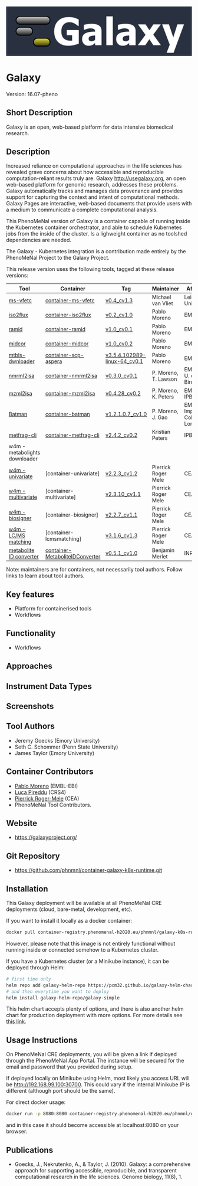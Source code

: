 
![Logo](logo.png)

# Galaxy
Version: 16.07-pheno 

## Short Description

Galaxy is an open, web-based platform for data intensive biomedical research.

## Description
Increased reliance on computational approaches in the life sciences has revealed grave concerns about how accessible and reproducible computation-reliant results truly are. Galaxy http://usegalaxy.org, an open web-based platform for genomic research, addresses these problems. Galaxy automatically tracks and manages data provenance and provides support for capturing the context and intent of computational methods. Galaxy Pages are interactive, web-based documents that provide users with a medium to communicate a complete computational analysis.

This PhenoMeNal version of Galaxy is a container capable of running inside the Kubernetes container orchestrator, and able to schedule Kubernetes jobs from the inside of the cluster. Is a lighweight container as no toolshed dependencies are needed.

The Galaxy - Kubernetes integration is a contribution made entirely by the PhenoMeNal Project to the Galaxy Project.

This release version uses the following tools, tagged at these release versions:

| Tool | Container | Tag | Maintainer | Affiliation | Docs |
|------|-----------|-----|------------|-------------|------|
| [ms-vfetc](https://github.com/leidenuniv-lacdr-abs/ms-vfetc/tree/v0.4) | [container-ms-vfetc](https://github.com/phnmnl/container-ms-vfetc/commit/cd04be499d7a2de79e0e5f93075d6d2e65902323) | [v0.4_cv1.3](http://phenomenal-h2020.eu/jenkins/view/UL%20team/job/container-ms-vfetc/10/) | Michael van Vliet | Leiden University | [docs](https://github.com/leidenuniv-lacdr-abs/ms-vfetc/blob/v0.4/README.md) |
| [iso2flux]() | [container-iso2flux](https://github.com/phnmnl/container-iso2flux/releases/tag/v0.2_cv1.0) | [v0.2_cv1.0](http://phenomenal-h2020.eu/jenkins/job/container-iso2flux/28/) | Pablo Moreno | EMBL-EBI | |
| [ramid]() | [container-ramid](https://github.com/phnmnl/container-ramid/releases/tag/v1.0_cv0.1) | [v1.0_cv0.1](http://phenomenal-h2020.eu/jenkins/job/container-ramid/7) | Pablo Moreno | EMBL-EBI | |
| [midcor]() | [container-midcor](https://github.com/phnmnl/container-midcor/releases/tag/v1.0_cv0.2) | [v1.0_cv0.2](http://phenomenal-h2020.eu/jenkins/job/container-midcor/32/) | Pablo Moreno | EMBL-EBI | |
| [mtbls-dwnloader]() | [container-scp-aspera](https://github.com/phnmnl/container-scp-aspera/releases/tag/v3.5.4.102989-linux-64_cv0.1) | [v3.5.4.102989-linux-64_cv0.1](http://phenomenal-h2020.eu/jenkins/job/container-scp-aspera/5/) | Pablo Moreno | EMBL-EBI | |
| [nmrml2isa]() | [container-nmrml2isa](https://github.com/phnmnl/container-nmrml2isa/releases/tag/v0.3.0_cv0.1) | [v0.3.0_cv0.1](http://phenomenal-h2020.eu/jenkins/job/container-nmrml2isa/10/) | P. Moreno, T. Lawson | EMBL-EBI, U. of Birmingham | |
| [mzml2isa]() | [container-mzml2isa]() | [v0.4.28_cv0.2]() | P. Moreno, K. Peters | EMBL-EBI, IPB Halle | |
| [Batman]() | [container-batman](https://github.com/phnmnl/container-batman/releases/tag/v1.2.1.0.7_cv1.0) | [v1.2.1.0.7_cv1.0](http://phenomenal-h2020.eu/jenkins/job/container-batman/34/) | P. Moreno, J. Gao | EMBL-EBI, Imperial College London | |
| [metfrag-cli]() | [container-metfrag-cli](https://github.com/phnmnl/container-metfrag-cli/releases/tag/v2.4.2_cv0.2) | [v2.4.2_cv0.2](http://phenomenal-h2020.eu/jenkins/job/container-metfrag-cli/17/) | Kristian Peters | IPB Halle | |
| w4m - metabolights downloader ||||||
| [w4m - univariate]() | [container-univariate] | [v2.2.3_cv1.2](http://phenomenal-h2020.eu/jenkins/job/container-univariate/28/) | Pierrick Roger Mele | CEA ||
| [w4m - multivariate]() | [container-multivariate] | [v2.3.10_cv1.1](http://phenomenal-h2020.eu/jenkins/job/container-multivariate/18/) | Pierrick Roger Mele | CEA ||
| [w4m - biosigner]() |[container-biosigner]|[v2.2.7_cv1.1](http://phenomenal-h2020.eu/jenkins/job/container-biosigner/12/) | Pierrick Roger Mele | CEA ||
| [w4m - LC/MS matching]() |[container-lcmsmatching]|[v3.1.6_cv1.3](http://phenomenal-h2020.eu/jenkins/job/container-lcmsmatching/61/)|Pierrick Roger Mele | CEA ||
| [metabolite ID converter]() | [container-MetaboliteIDConverter](https://github.com/phnmnl/container-MetaboliteIDConverter/releases/tag/v0.5.1_cv1.0) | [v0.5.1_cv1.0](http://phenomenal-h2020.eu/jenkins/job/container-metaboliteidconverter/26/) | Benjamin Merlet | INRA | |
Note: maintainers are for containers, not necessarily tool authors. Follow links to learn about tool authors.


## Key features

- Platform for containerised tools
- Workflows

## Functionality

- Workflows

## Approaches
  
## Instrument Data Types

## Screenshots

## Tool Authors

- Jeremy Goecks (Emory University)
- Seth C. Schommer (Penn State University)
- James Taylor (Emory University)

## Container Contributors

- [Pablo Moreno](https://github.com/pcm32) (EMBL-EBI)
- [Luca Pireddu](https://github.com/ilveroluca) (CRS4)
- [Pierrick Roger-Mele](https://github.com/pierrickrogermele) (CEA)
- PhenoMeNal Tool Contributors.

## Website

- https://galaxyproject.org/


## Git Repository

- https://github.com/phnmnl/container-galaxy-k8s-runtime.git

## Installation 

This Galaxy deployment will be available at all PhenoMeNal CRE deployments (cloud, bare-metal, development, etc).

If you want to install it locally as a docker container:

```bash
docker pull container-registry.phenomenal-h2020.eu/phnmnl/galaxy-k8s-runtime
```

However, please note that this image is not entirely functional without running inside or connected somehow to a Kubernetes cluster.

If you have a Kubernetes cluster (or a Minikube instance), it can be deployed through Helm:

```bash
# first time only
helm repo add galaxy-helm-repo https://pcm32.github.io/galaxy-helm-charts
# and then everytime you want to deploy
helm install galaxy-helm-repo/galaxy-simple
```

This helm chart accepts plenty of options, and there is also another helm chart for production deployment with more options. For more details see [this link](https://github.com/phnmnl/phenomenal-h2020/wiki/QuickStart-Installation-for-Local-PhenoMeNal-Workflow).




## Usage Instructions

On PhenoMeNal CRE deployments, you will be given a link if deployed through the PhenoMeNal App Portal. The instance will be secured for the email and password that you provided during setup.

If deployed locally on Minikube using Helm, most likely you access URL will be http://192.168.99.100:30700. This could vary if the internal Minikube IP is different (although port should be the same).

For direct docker usage:

```bash
docker run -p 8080:8080 container-registry.phenomenal-h2020.eu/phnmnl/galaxy-k8s-runtime
```

and in this case it should become accessible at localhost:8080 on your browser.

## Publications

- Goecks, J., Nekrutenko, A., & Taylor, J. (2010). Galaxy: a comprehensive approach for supporting accessible, reproducible, and transparent computational research in the life sciences. Genome biology, 11(8), 1.
